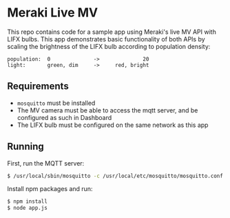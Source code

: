 # Meraki Live MV

This repo contains code for a sample app using Meraki's live MV API with LIFX
bulbs. This app demonstrates basic functionality of both APIs by scaling the
brightness of the LIFX bulb according to population density:

```
population:  0              ->              20
light:       green, dim     ->     red, bright
```

## Requirements

* `mosquitto` must be installed
* The MV camera must be able to access the mqtt server, and be configured as
  such in Dashboard
* The LIFX bulb must be configured on the same network as this app

## Running

First, run the MQTT server:

```bash
$ /usr/local/sbin/mosquitto -c /usr/local/etc/mosquitto/mosquitto.conf
```

Install npm packages and run:

```bash
$ npm install
$ node app.js
```

